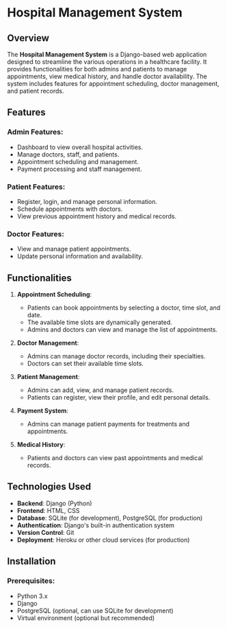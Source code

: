 # Hospital Management System

## Overview
The **Hospital Management System** is a Django-based web application designed to streamline the various operations in a healthcare facility. It provides functionalities for both admins and patients to manage appointments, view medical history, and handle doctor availability. The system includes features for appointment scheduling, doctor management, and patient records.

## Features
### Admin Features:
- Dashboard to view overall hospital activities.
- Manage doctors, staff, and patients.
- Appointment scheduling and management.
- Payment processing and staff management.

### Patient Features:
- Register, login, and manage personal information.
- Schedule appointments with doctors.
- View previous appointment history and medical records.

### Doctor Features:
- View and manage patient appointments.
- Update personal information and availability.

## Functionalities
1. **Appointment Scheduling**:
   - Patients can book appointments by selecting a doctor, time slot, and date.
   - The available time slots are dynamically generated.
   - Admins and doctors can view and manage the list of appointments.

2. **Doctor Management**:
   - Admins can manage doctor records, including their specialties.
   - Doctors can set their available time slots.

3. **Patient Management**:
   - Admins can add, view, and manage patient records.
   - Patients can register, view their profile, and edit personal details.

4. **Payment System**:
   - Admins can manage patient payments for treatments and appointments.
   
5. **Medical History**:
   - Patients and doctors can view past appointments and medical records.

## Technologies Used
- **Backend**: Django (Python)
- **Frontend**: HTML, CSS
- **Database**: SQLite (for development), PostgreSQL (for production)
- **Authentication**: Django's built-in authentication system
- **Version Control**: Git
- **Deployment**: Heroku or other cloud services (for production)

## Installation
### Prerequisites:
- Python 3.x
- Django
- PostgreSQL (optional, can use SQLite for development)
- Virtual environment (optional but recommended)
